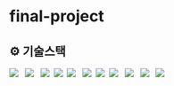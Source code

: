 # final-project

## ⚙️ 기술스택
<img src="https://img.shields.io/badge/JAVA-007396?style=for-the-badge&logo=java&logoColor=white"> &nbsp;  <img src="https://img.shields.io/badge/Spring-6DB33F?style=for-the-badge&logo=Spring&logoColor=white"> &nbsp; <img src="https://img.shields.io/badge/mysql-4479A1?style=for-the-badge&logo=mysql&logoColor=white">&nbsp;  <img src="https://img.shields.io/badge/javascript-F7DF1E?style=for-the-badge&logo=javascript&logoColor=black">  &nbsp;<img src="https://img.shields.io/badge/jquery-0769AD?style=for-the-badge&logo=jquery&logoColor=white"> &nbsp; <img src="https://img.shields.io/badge/html-E34F26?style=for-the-badge&logo=html5&logoColor=white">&nbsp; <img src="https://img.shields.io/badge/css-1572B6?style=for-the-badge&logo=css3&logoColor=white"> &nbsp;<img src="https://img.shields.io/badge/bootstrap-7952B3?style=for-the-badge&logo=bootstrap&logoColor=white"> &nbsp; <img src="https://img.shields.io/badge/github-181717?style=for-the-badge&logo=github&logoColor=white"> &nbsp; <img src="https://img.shields.io/badge/aws-232F3E?style=for-the-badge&logo=aws&logoColor=white"> &nbsp;  <img src="https://img.shields.io/badge/apache tomcat-F8DC75?style=for-the-badge&logo=apachetomcat&logoColor=white">